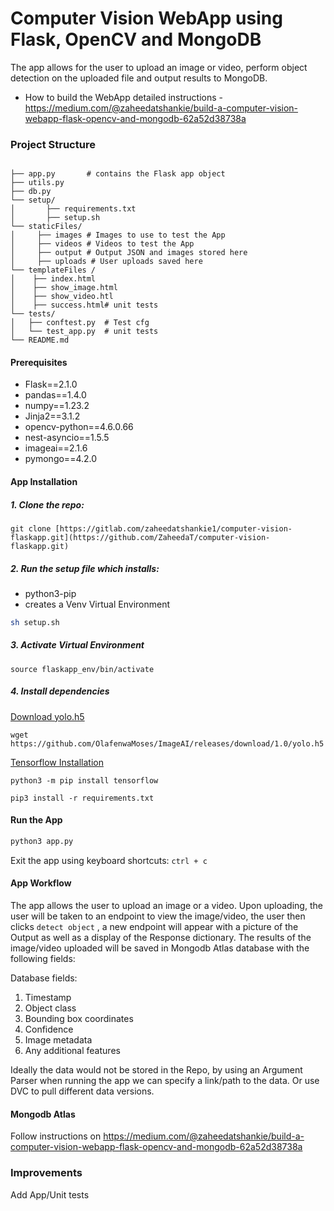 # Computer Vision WebApp using Flask, OpenCV and MongoDB

The app allows for the user to upload an image or video, perform object detection on the uploaded file and output results to MongoDB.
* How to build the WebApp detailed instructions - https://medium.com/@zaheedatshankie/build-a-computer-vision-webapp-flask-opencv-and-mongodb-62a52d38738a

### Project Structure
```shell

├── app.py       # contains the Flask app object
├── utils.py
├── db.py
└── setup/
│       ├── requirements.txt
│       ├── setup.sh 
└── staticFiles/
│     ├── images # Images to use to test the App
│     ├── videos # Videos to test the App
│     ├── output # Output JSON and images stored here
│     ├── uploads # User uploads saved here
└── templateFiles /
│    ├── index.html
│    ├── show_image.html
│    ├── show_video.htl
│    ├── success.html# unit tests
└── tests/
│   ├── conftest.py  # Test cfg
│   └── test_app.py  # unit tests
└── README.md
```



#### Prerequisites
* Flask==2.1.0
* pandas==1.4.0
* numpy==1.23.2
* Jinja2==3.1.2
* opencv-python==4.6.0.66
* nest-asyncio==1.5.5
* imageai==2.1.6
* pymongo==4.2.0


#### App Installation
##### 1. Clone the repo:
```shell
git clone [https://gitlab.com/zaheedatshankie1/computer-vision-flaskapp.git](https://github.com/ZaheedaT/computer-vision-flaskapp.git)
```
##### 2. Run the setup file which installs:
* python3-pip
* creates a Venv Virtual Environment 

```sh 
sh setup.sh
```
##### 3. Activate Virtual Environment
```shell
source flaskapp_env/bin/activate
```
##### 4. Install dependencies

<ins>Download yolo.h5</ins>

`wget https://github.com/OlafenwaMoses/ImageAI/releases/download/1.0/yolo.h5`

<ins>Tensorflow Installation</ins>

`python3 -m pip install tensorflow`

```shell
pip3 install -r requirements.txt
```

#### Run the App
```sh
python3 app.py
```
Exit the app using keyboard shortcuts:
`ctrl + c`

#### App Workflow
The app allows the user to upload an image or a video.
Upon uploading, the user will be taken to an endpoint to view the image/video, the user then clicks `detect object` , a new endpoint will appear with a picture of the Output as well as a display of the Response dictionary. 
The results of the image/video uploaded will be saved in Mongodb Atlas database with the following fields:

Database fields:
1. Timestamp
2. Object class
3. Bounding box coordinates
4. Confidence
5. Image metadata 
6. Any additional features 

Ideally the data would not be stored in the Repo, by using an Argument Parser when running the app we can specify a link/path to the data. Or use DVC to pull different data versions. 


#### Mongodb Atlas
Follow instructions on https://medium.com/@zaheedatshankie/build-a-computer-vision-webapp-flask-opencv-and-mongodb-62a52d38738a

### Improvements 
Add App/Unit tests



